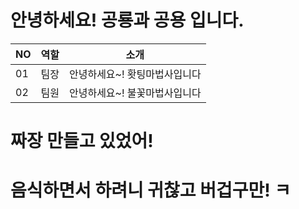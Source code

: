 # 안녕하세요! 공룡과 공용 입니다.

|NO|역할|소개|
|-|-|-|
|01|팀장|안녕하세요~! 홧팅마법사입니다| 
|02|팀원|안녕하세요~! 불꽃마법사입니다| 

# 짜장 만들고 있었어!
# 음식하면서 하려니 귀찮고 버겁구만! ㅋ
